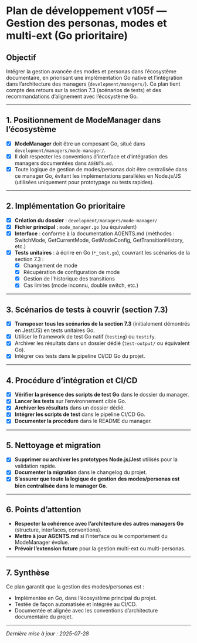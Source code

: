 # Plan de développement v105f — Gestion des personas, modes et multi-ext (Go prioritaire)

## Objectif

Intégrer la gestion avancée des modes et personas dans l’écosystème documentaire, en priorisant une implémentation Go native et l’intégration dans l’architecture des managers (`development/managers/`). Ce plan tient compte des retours sur la section 7.3 (scénarios de tests) et des recommandations d’alignement avec l’écosystème Go.

---

## 1. Positionnement de ModeManager dans l’écosystème

- [x] **ModeManager** doit être un composant Go, situé dans `development/managers/mode-manager/`.
- [x] Il doit respecter les conventions d’interface et d’intégration des managers documentées dans `AGENTS.md`.
- [x] Toute logique de gestion de modes/personas doit être centralisée dans ce manager Go, évitant les implémentations parallèles en Node.js/JS (utilisées uniquement pour prototypage ou tests rapides).

---

## 2. Implémentation Go prioritaire

- [x] **Création du dossier** : `development/managers/mode-manager/`
- [x] **Fichier principal** : `mode_manager.go` (ou équivalent)
- [x] **Interface** : conforme à la documentation AGENTS.md (méthodes : SwitchMode, GetCurrentMode, GetModeConfig, GetTransitionHistory, etc.)
- [x] **Tests unitaires** : à écrire en Go (`*_test.go`), couvrant les scénarios de la section 7.3 :
  - [x] Changement de mode
  - [x] Récupération de configuration de mode
  - [x] Gestion de l’historique des transitions
  - [x] Cas limites (mode inconnu, double switch, etc.)

---

## 3. Scénarios de tests à couvrir (section 7.3)

- [x] **Transposer tous les scénarios de la section 7.3** (initialement démontrés en Jest/JS) en tests unitaires Go.
- [x] Utiliser le framework de test Go natif (`testing`) ou `testify`.
- [x] Archiver les résultats dans un dossier dédié (`test-output/` ou équivalent Go).
- [x] Intégrer ces tests dans le pipeline CI/CD Go du projet.

---

## 4. Procédure d’intégration et CI/CD

- [x] **Vérifier la présence des scripts de test Go** dans le dossier du manager.
- [x] **Lancer les tests** sur l’environnement cible Go.
- [x] **Archiver les résultats** dans un dossier dédié.
- [x] **Intégrer les scripts de test** dans le pipeline CI/CD Go.
- [x] **Documenter la procédure** dans le README du manager.

---

## 5. Nettoyage et migration

- [x] **Supprimer ou archiver les prototypes Node.js/Jest** utilisés pour la validation rapide.
- [x] **Documenter la migration** dans le changelog du projet.
- [x] **S’assurer que toute la logique de gestion des modes/personas est bien centralisée dans le manager Go**.

---

## 6. Points d’attention

- **Respecter la cohérence avec l’architecture des autres managers Go** (structure, interfaces, conventions).
- **Mettre à jour AGENTS.md** si l’interface ou le comportement du ModeManager évolue.
- **Prévoir l’extension future** pour la gestion multi-ext ou multi-personas.

---

## 7. Synthèse

Ce plan garantit que la gestion des modes/personas est :
- Implémentée en Go, dans l’écosystème principal du projet.
- Testée de façon automatisée et intégrée au CI/CD.
- Documentée et alignée avec les conventions d’architecture documentaire du projet.

---

*Dernière mise à jour : 2025-07-28*